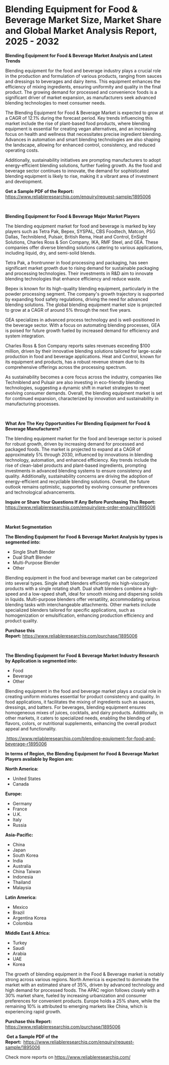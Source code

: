 <p><h1>Blending Equipment for Food & Beverage Market Size, Market Share and Global Market Analysis Report, 2025 - 2032</h1></p><p><strong>Blending Equipment for Food & Beverage Market Analysis and Latest Trends</strong></p>
<p><p>Blending equipment for the food and beverage industry plays a crucial role in the production and formulation of various products, ranging from sauces and dressings to beverages and dairy items. This equipment enhances the efficiency of mixing ingredients, ensuring uniformity and quality in the final product. The growing demand for processed and convenience foods is a significant driver of market expansion, as manufacturers seek advanced blending technologies to meet consumer needs.</p><p>The Blending Equipment for Food & Beverage Market is expected to grow at a CAGR of 12.1% during the forecast period. Key trends influencing this market include the rise of plant-based food products, where blending equipment is essential for creating vegan alternatives, and an increasing focus on health and wellness that necessitates precise ingredient blending. Advances in automation and smart blending technologies are also shaping the landscape, allowing for enhanced control, consistency, and reduced operating costs.</p><p>Additionally, sustainability initiatives are prompting manufacturers to adopt energy-efficient blending solutions, further fueling growth. As the food and beverage sector continues to innovate, the demand for sophisticated blending equipment is likely to rise, making it a vibrant area of investment and development.</p></p>
<p><strong>Get a Sample PDF of the Report:&nbsp;</strong> <a href="https://www.reliableresearchiq.com/enquiry/request-sample/1895006?utm_campaign=1170&utm_medium=2&utm_source=Github&utm_content=ia&utm_term=13012025&utm_id=blending-equipment-for-food-beverage">https://www.reliableresearchiq.com/enquiry/request-sample/1895006</a></p>
<p>&nbsp;</p>
<p><strong>Blending Equipment for Food & Beverage Major Market Players</strong></p>
<p><p>The blending equipment market for food and beverage is marked by key players such as Tetra Pak, Bepex, SYSPAL, CBS Foodtech, Matcon, PSG Dallas, Techniblend, Pulsair, British Rema, Heat and Control, EnSight Solutions, Charles Ross & Son Company, IKA, RMF Steel, and GEA. These companies offer diverse blending solutions catering to various applications, including liquid, dry, and semi-solid blends.</p><p>Tetra Pak, a frontrunner in food processing and packaging, has seen significant market growth due to rising demand for sustainable packaging and processing technologies. Their investments in R&D aim to innovate blending technologies that enhance efficiency and reduce waste.</p><p>Bepex is known for its high-quality blending equipment, particularly in the powder processing segment. The company's growth trajectory is supported by expanding food safety regulations, driving the need for advanced blending solutions. The global blending equipment market size is projected to grow at a CAGR of around 5% through the next five years.</p><p>GEA specializes in advanced process technology and is well-positioned in the beverage sector. With a focus on automating blending processes, GEA is poised for future growth fueled by increased demand for efficiency and system integration.</p><p>Charles Ross & Son Company reports sales revenues exceeding $100 million, driven by their innovative blending solutions tailored for large-scale production in food and beverage applications. Heat and Control, known for its equipment and products, has a robust revenue stream due to its comprehensive offerings across the processing spectrum.</p><p>As sustainability becomes a core focus across the industry, companies like Techniblend and Pulsair are also investing in eco-friendly blending technologies, suggesting a dynamic shift in market strategies to meet evolving consumer demands. Overall, the blending equipment market is set for continued expansion, characterized by innovation and sustainability in manufacturing processes.</p></p>
<p>&nbsp;</p>
<p><strong>What Are The Key Opportunities For Blending Equipment for Food & Beverage Manufacturers?</strong></p>
<p><p>The blending equipment market for the food and beverage sector is poised for robust growth, driven by increasing demand for processed and packaged foods. The market is projected to expand at a CAGR of approximately 5% through 2030, influenced by innovations in blending technology, automation, and enhanced efficiency. Key trends include the rise of clean-label products and plant-based ingredients, prompting investments in advanced blending systems to ensure consistency and quality. Additionally, sustainability concerns are driving the adoption of energy-efficient and recyclable blending solutions. Overall, the future outlook remains optimistic, supported by evolving consumer preferences and technological advancements.</p></p>
<p><strong>Inquire or Share Your Questions If Any Before Purchasing This Report:</strong> <a href="https://www.reliableresearchiq.com/enquiry/pre-order-enquiry/1895006?utm_campaign=1170&utm_medium=2&utm_source=Github&utm_content=ia&utm_term=13012025&utm_id=blending-equipment-for-food-beverage">https://www.reliableresearchiq.com/enquiry/pre-order-enquiry/1895006</a></p>
<p>&nbsp;</p>
<p><strong>Market Segmentation</strong></p>
<p><strong>The Blending Equipment for Food & Beverage Market Analysis by types is segmented into:</strong></p>
<p><ul><li>Single Shaft Blender</li><li>Dual Shaft Blender</li><li>Multi-Purpose Blender</li><li>Other</li></ul></p>
<p><p>Blending equipment in the food and beverage market can be categorized into several types. Single shaft blenders efficiently mix high-viscosity products with a single rotating shaft. Dual shaft blenders combine a high-speed and a low-speed shaft, ideal for smooth mixing and dispersing solids in liquids. Multi-purpose blenders offer versatility, accommodating various blending tasks with interchangeable attachments. Other markets include specialized blenders tailored for specific applications, such as homogenization or emulsification, enhancing production efficiency and product quality.</p></p>
<p><strong>Purchase this Report:&nbsp;</strong><a href="https://www.reliableresearchiq.com/purchase/1895006?utm_campaign=1170&utm_medium=2&utm_source=Github&utm_content=ia&utm_term=13012025&utm_id=blending-equipment-for-food-beverage">https://www.reliableresearchiq.com/purchase/1895006</a></p>
<p>&nbsp;</p>
<p><strong>The Blending Equipment for Food & Beverage Market Industry Research by Application is segmented into:</strong></p>
<p><ul><li>Food</li><li>Beverage</li><li>Other</li></ul></p>
<p><p>Blending equipment in the food and beverage market plays a crucial role in creating uniform mixtures essential for product consistency and quality. In food applications, it facilitates the mixing of ingredients such as sauces, dressings, and batters. For beverages, blending equipment ensures homogeneous mixes of juices, cocktails, and dairy products. Additionally, in other markets, it caters to specialized needs, enabling the blending of flavors, colors, or nutritional supplements, enhancing the overall product appeal and functionality.</p></p>
<p><a href="https://www.reliableresearchiq.com/blending-equipment-for-food-and-beverage-r1895006?utm_campaign=1170&utm_medium=2&utm_source=Github&utm_content=ia&utm_term=13012025&utm_id=blending-equipment-for-food-beverage">&nbsp;https://www.reliableresearchiq.com/blending-equipment-for-food-and-beverage-r1895006</a></p>
<p><strong>In terms of Region, the Blending Equipment for Food & Beverage Market Players available by Region are:</strong></p>
<p>
    <p> <strong> North America: </strong>
        <ul>
            <li>United States</li>
            <li>Canada</li>
        </ul>
        </p> 
    <p> <strong> Europe: </strong>
        <ul>
            <li>Germany</li>
            <li>France</li>
            <li>U.K.</li>
            <li>Italy</li>
            <li>Russia</li>
        </ul>
        </p> 
    <p> <strong> Asia-Pacific: </strong>
        <ul>
            <li>China</li>
            <li>Japan</li>
            <li>South Korea</li>
            <li>India</li>
            <li>Australia</li>
            <li>China Taiwan</li>
            <li>Indonesia</li>
            <li>Thailand</li>
            <li>Malaysia</li>
        </ul>
        </p> 
    <p> <strong> Latin America: </strong>
        <ul>
            <li>Mexico</li>
            <li>Brazil</li>
            <li>Argentina Korea</li>
            <li>Colombia</li>
        </ul>
        </p> 
    <p> <strong> Middle East & Africa: </strong>
        <ul>
            <li>Turkey</li>
            <li>Saudi</li>
            <li>Arabia</li>
            <li>UAE</li>
            <li>Korea</li>
        </ul>
    </p>
    </p>
<p><p>The growth of blending equipment in the Food & Beverage market is notably strong across various regions. North America is expected to dominate the market with an estimated share of 35%, driven by advanced technology and high demand for processed foods. The APAC region follows closely with a 30% market share, fueled by increasing urbanization and consumer preferences for convenient products. Europe holds a 25% share, while the remaining 10% is attributed to emerging markets like China, which is experiencing rapid growth.</p></p>
<p><strong>Purchase this Report: </strong><a href="https://www.reliableresearchiq.com/purchase/1895006?utm_campaign=1170&utm_medium=2&utm_source=Github&utm_content=ia&utm_term=13012025&utm_id=blending-equipment-for-food-beverage">https://www.reliableresearchiq.com/purchase/1895006</a></p>
<p>&nbsp;<strong>Get a Sample PDF of the Report:&nbsp;&nbsp;</strong><a href="https://www.reliableresearchiq.com/enquiry/request-sample/1895006?utm_campaign=1170&utm_medium=2&utm_source=Github&utm_content=ia&utm_term=13012025&utm_id=blending-equipment-for-food-beverage">https://www.reliableresearchiq.com/enquiry/request-sample/1895006</a></p>
<p><strong></strong></p>
<p>Check more reports on <a href="https://www.reliableresearchiq.com/?utm_campaign=1170&utm_medium=2&utm_source=Github&utm_content=ia&utm_term=13012025&utm_id=blending-equipment-for-food-beverage">https://www.reliableresearchiq.com/</a></p>